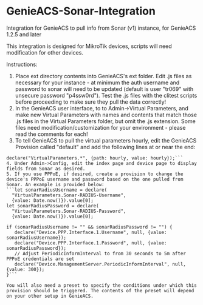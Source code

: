 # GenieACS-Sonar-Integration
Integration for GenieACS to pull info from Sonar (v1) instance, for GenieACS 1.2.5 and later

This integration is designed for MikroTik devices, scripts will need modification for other devices.

Instructions:
1. Place ext directory contents into GenieACS's ext folder. Edit .js files as necessary for your instance - at minimum the auth username and password to sonar will need to be updated (default is user "tr069" with unsecure password "p4ssw0rd"). Test the .js files with the clitest scripts before proceeding to make sure they pull the data correctly!
2. In the GenieACS user interface, to to Admin->Virtual Parameters, and make new Virtual Parameters with names and contents that match those .js files in the Virtual Parameters folder, but omit the .js extension. Some files need modification/customization for your environment - please read the comments for each!
3. To tell GenieACS to pull the virtual parameters hourly, edit the GenieACS Provision called "default" and add the following lines at or near the end:
```// Refresh Virtual Parameters
declare("VirtualParameters.*", {path: hourly, value: hourly});```
4. Under Admin->Config, edit the index page and device page to display fields from Sonar as desired.
5. If you use PPPoE, if desired, create a provision to change the device's PPPoE username and password based on the one pulled from Sonar. An example is provided below:
```let sonarRadiusUsername = declare(
  "VirtualParameters.Sonar-RADIUS-Username",
  {value: Date.now()}).value[0];
let sonarRadiusPassword = declare(
  "VirtualParameters.Sonar-RADIUS-Password",
  {value: Date.now()}).value[0];

if (sonarRadiusUsername != "" && sonarRadiusPassword != "") {
   declare("Device.PPP.Interface.1.Username", null, {value: sonarRadiusUsername});
   declare("Device.PPP.Interface.1.Password", null, {value: sonarRadiusPassword});
   // Adjust PeriodicInformInterval to from 30 seconds to 5m after PPPoE credentials are set
   declare("Device.ManagementServer.PeriodicInformInterval", null, {value: 300});
}```

You will also need a preset to specify the conditions under which this provision should be triggered. The contents of the preset will depend on your other setup in GenieACS.
